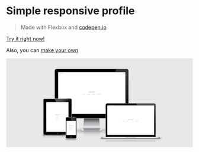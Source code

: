# Simple responsive profile

> Made with Flexbox and [codepen.io](https://codepen.io)

[Try it right now!](https://codepen.io/pablopunk/project/full/ZExLWG)

Also, you can [make your own](https://codepen.io/pablopunk/project/editor/ZExLWG/)

![responsive](https://raw.githubusercontent.com/pablopunk/art/master/simple-responsive-profile/responsive.png)
